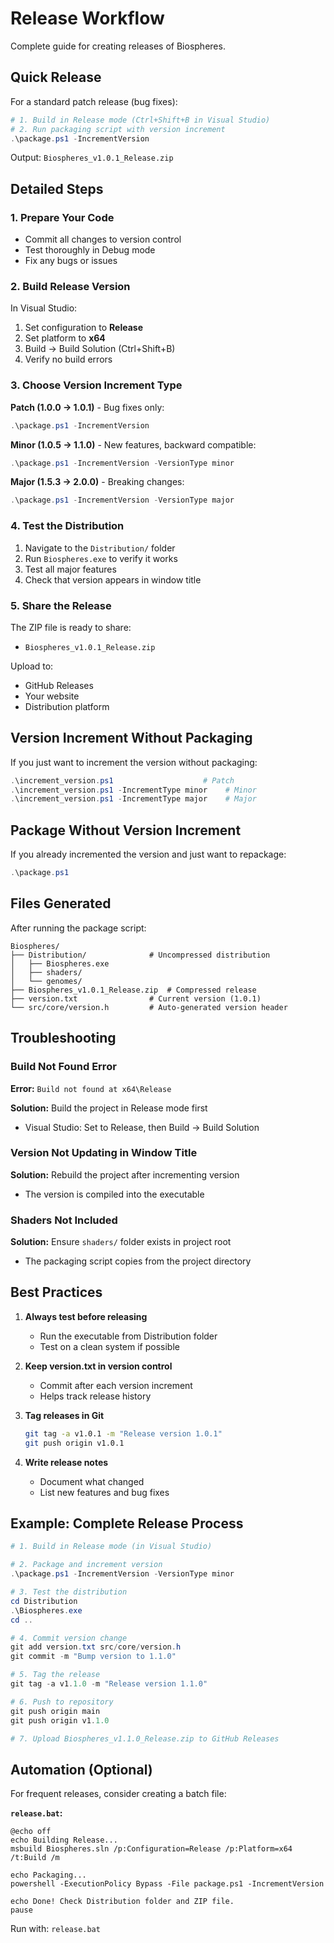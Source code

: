 # Release Workflow

Complete guide for creating releases of Biospheres.

## Quick Release

For a standard patch release (bug fixes):

```powershell
# 1. Build in Release mode (Ctrl+Shift+B in Visual Studio)
# 2. Run packaging script with version increment
.\package.ps1 -IncrementVersion
```

Output: `Biospheres_v1.0.1_Release.zip`

## Detailed Steps

### 1. Prepare Your Code

- Commit all changes to version control
- Test thoroughly in Debug mode
- Fix any bugs or issues

### 2. Build Release Version

In Visual Studio:
1. Set configuration to **Release**
2. Set platform to **x64**
3. Build → Build Solution (Ctrl+Shift+B)
4. Verify no build errors

### 3. Choose Version Increment Type

**Patch (1.0.0 → 1.0.1)** - Bug fixes only:
```powershell
.\package.ps1 -IncrementVersion
```

**Minor (1.0.5 → 1.1.0)** - New features, backward compatible:
```powershell
.\package.ps1 -IncrementVersion -VersionType minor
```

**Major (1.5.3 → 2.0.0)** - Breaking changes:
```powershell
.\package.ps1 -IncrementVersion -VersionType major
```

### 4. Test the Distribution

1. Navigate to the `Distribution/` folder
2. Run `Biospheres.exe` to verify it works
3. Test all major features
4. Check that version appears in window title

### 5. Share the Release

The ZIP file is ready to share:
- `Biospheres_v1.0.1_Release.zip`

Upload to:
- GitHub Releases
- Your website
- Distribution platform

## Version Increment Without Packaging

If you just want to increment the version without packaging:

```powershell
.\increment_version.ps1                    # Patch
.\increment_version.ps1 -IncrementType minor    # Minor
.\increment_version.ps1 -IncrementType major    # Major
```

## Package Without Version Increment

If you already incremented the version and just want to repackage:

```powershell
.\package.ps1
```

## Files Generated

After running the package script:

```
Biospheres/
├── Distribution/              # Uncompressed distribution
│   ├── Biospheres.exe
│   ├── shaders/
│   └── genomes/
├── Biospheres_v1.0.1_Release.zip  # Compressed release
├── version.txt                # Current version (1.0.1)
└── src/core/version.h         # Auto-generated version header
```

## Troubleshooting

### Build Not Found Error

**Error:** `Build not found at x64\Release`

**Solution:** Build the project in Release mode first
- Visual Studio: Set to Release, then Build → Build Solution

### Version Not Updating in Window Title

**Solution:** Rebuild the project after incrementing version
- The version is compiled into the executable

### Shaders Not Included

**Solution:** Ensure `shaders/` folder exists in project root
- The packaging script copies from the project directory

## Best Practices

1. **Always test before releasing**
   - Run the executable from Distribution folder
   - Test on a clean system if possible

2. **Keep version.txt in version control**
   - Commit after each version increment
   - Helps track release history

3. **Tag releases in Git**
   ```bash
   git tag -a v1.0.1 -m "Release version 1.0.1"
   git push origin v1.0.1
   ```

4. **Write release notes**
   - Document what changed
   - List new features and bug fixes

## Example: Complete Release Process

```powershell
# 1. Build in Release mode (in Visual Studio)

# 2. Package and increment version
.\package.ps1 -IncrementVersion -VersionType minor

# 3. Test the distribution
cd Distribution
.\Biospheres.exe
cd ..

# 4. Commit version change
git add version.txt src/core/version.h
git commit -m "Bump version to 1.1.0"

# 5. Tag the release
git tag -a v1.1.0 -m "Release version 1.1.0"

# 6. Push to repository
git push origin main
git push origin v1.1.0

# 7. Upload Biospheres_v1.1.0_Release.zip to GitHub Releases
```

## Automation (Optional)

For frequent releases, consider creating a batch file:

**`release.bat`:**
```batch
@echo off
echo Building Release...
msbuild Biospheres.sln /p:Configuration=Release /p:Platform=x64 /t:Build /m

echo Packaging...
powershell -ExecutionPolicy Bypass -File package.ps1 -IncrementVersion

echo Done! Check Distribution folder and ZIP file.
pause
```

Run with: `release.bat`
